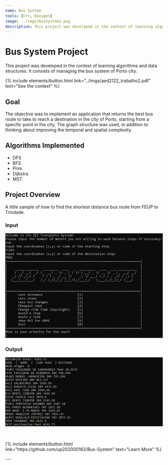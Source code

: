 ```yaml
---
name: Bus System
tools: [C++, Doxygen]
image: ../imgs/busSystem1.png
description: This project was developed in the context of learning algorithms and data structures. It consists of managing the bus system of Porto city.
---
```


# Bus System Project

This project was developed in the context of learning algorithms and data structures. It consists of managing the bus system of Porto city.

<p>
{% include elements/button.html link="../imgs/aed2122_trabalho2.pdf" text="See the context" %}
</p>

## Goal

The objective was to implement an application that returns the best bus route to take to reach a destination in the city of Porto, starting from a specific point in the city. The graph structure was used, in addition to thinking about improving the temporal and spatial complexity.

## Algorithms Implemented
- DFS
- BFS
- Prim
- Dijkstra
- MST

## Project Overview

A little sample of how to find the shortest distance bus route from FEUP to Trindade.

### **Input**
<p class="smart-pictures">
    <img src="../imgs/busSystem1.png" alt="Image">
</p>

### **Output**
<p class="smart-pictures">
    <img src="../imgs/busSystem2.png" alt="Image">
</p>

<br>

<p  class="text-center">
{% include elements/button.html link="https://github.com/up202000162/Bus-System" text="Learn More" %}
</p>---